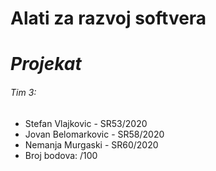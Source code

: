 **Alati za razvoj softvera**
========================
# *Projekat*

###### Tim 3:
- Stefan Vlajkovic - SR53/2020  
- Jovan Belomarkovic - SR58/2020  
- Nemanja Murgaski - SR60/2020  
- Broj bodova: /100  